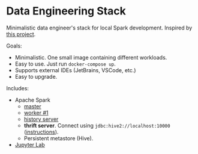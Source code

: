 # Data Engineering Stack

Minimalistic data engineer's stack for local Spark development. Inspired by [this project](https://github.com/cluster-apps-on-docker/spark-standalone-cluster-on-docker).

Goals:
- Minimalistic. One small image containing different workloads.
- Easy to use. Just run `docker-compose up`. 
- Supports external IDEs (JetBrains, VSCode, etc.)
- Easy to upgrade.

Includes:
- Apache Spark
  - [master](http://localhost:9090)
  - [worker #1](http://localhost:9091)
  - [history server](http://localhost:18080)
  - **thrift server**. Connect using `jdbc:hive2://localhost:10000` ([instructions](https://spark.apache.org/docs/latest/sql-distributed-sql-engine.html)).
  - Persistent metastore (Hive).
- [Jupyter Lab](http://localhost:8888)
